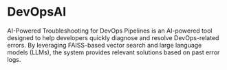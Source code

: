 # DevOpsAI
AI-Powered Troubleshooting for DevOps Pipelines is an AI-powered tool designed to help developers quickly diagnose and resolve DevOps-related errors. By leveraging FAISS-based vector search and large language models (LLMs), the system provides relevant solutions based on past error logs.
